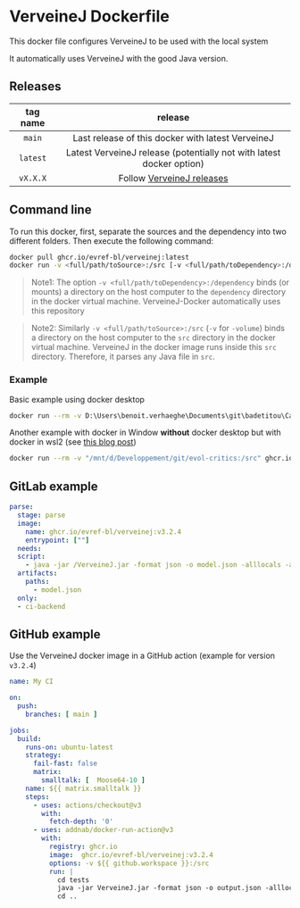 # VerveineJ Dockerfile

This docker file configures VerveineJ to be used with the local system

It automatically uses VerveineJ with the good Java version.

## Releases 

| tag name | release |
| :---: | :---: |
| `main` | Last release of this docker with latest VerveineJ |
| `latest` | Latest VerveineJ release (potentially not with latest docker option) |
| `vX.X.X` | Follow [VerveineJ releases](https://github.com/moosetechnology/VerveineJ) |

## Command line

To run this docker, first, separate the sources and the dependency into two different folders.
Then execute the following command:

```sh
docker pull ghcr.io/evref-bl/verveinej:latest
docker run -v <full/path/toSource>:/src [-v <full/path/toDependency>:/dependency] ghcr.io/evref-bl/verveinej:latest <verveineJOption>
```

> Note1: The option `-v <full/path/toDependency>:/dependency` binds (or mounts) a directory on the host computer to the `dependency` directory in the docker virtual machine.
> VerveineJ-Docker automatically uses this repository

> Note2: Similarly `-v <full/path/toSource>:/src` (`-v` for `-volume`) binds a directory on the host computer to the `src` directory in the docker virtual machine.
> VerveineJ in the docker image runs inside this `src` directory. Therefore, it parses any Java file in `src`.

### Example

Basic example using docker desktop

```sh
docker run --rm -v D:\Users\benoit.verhaeghe\Documents\git\badetitou\Carrefour\testing\src\:/src ghcr.io/evref-bl/verveinej:latest -format json -o testoutput.json
```

Another example with docker in Window **without** docker desktop but with docker in wsl2 (see [this blog post](https://dev.to/_nicolas_louis_/how-to-run-docker-on-windows-without-docker-desktop-hik))

```sh
docker run --rm -v "/mnt/d/Developpement/git/evol-critics:/src" ghcr.io/evref-bl/verveinej:latest -Xmx16g -- -format json -alllocals -anchor assoc -o output.json
```

## GitLab example

```yml
parse:
  stage: parse
  image:     
    name: ghcr.io/evref-bl/verveinej:v3.2.4
    entrypoint: [""]
  needs:
  script:
    - java -jar /VerveineJ.jar -format json -o model.json -alllocals -anchor assoc -autocp ./repo ./src
  artifacts:
    paths:
      - model.json
  only:
  - ci-backend
```

## GitHub example

Use the VerveineJ docker image in a GitHub action (example for version `v3.2.4`)

```yml
name: My CI

on:
  push:
    branches: [ main ]

jobs:
  build:
    runs-on: ubuntu-latest
    strategy:
      fail-fast: false
      matrix:
        smalltalk: [  Moose64-10 ]
    name: ${{ matrix.smalltalk }}
    steps:
      - uses: actions/checkout@v3
        with:
          fetch-depth: '0'
      - uses: addnab/docker-run-action@v3
        with:
          registry: ghcr.io
          image:  ghcr.io/evref-bl/verveinej:v3.2.4
          options: -v ${{ github.workspace }}:/src
          run: |
            cd tests
            java -jar VerveineJ.jar -format json -o output.json -alllocals -anchor assoc .
            cd ..
```
